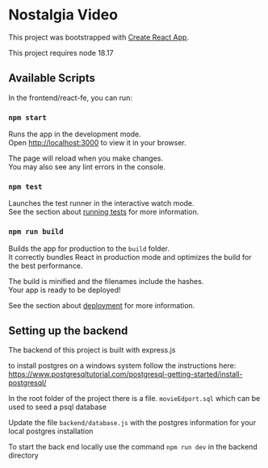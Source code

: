 # Nostalgia Video 

This project was bootstrapped with [Create React App](https://github.com/facebook/create-react-app).

This project requires node 18.17 

## Available Scripts

In the frontend/react-fe, you can run:

### `npm start`

Runs the app in the development mode.\
Open [http://localhost:3000](http://localhost:3000) to view it in your browser.

The page will reload when you make changes.\
You may also see any lint errors in the console.

### `npm test`

Launches the test runner in the interactive watch mode.\
See the section about [running tests](https://facebook.github.io/create-react-app/docs/running-tests) for more information.

### `npm run build`

Builds the app for production to the `build` folder.\
It correctly bundles React in production mode and optimizes the build for the best performance.

The build is minified and the filenames include the hashes.\
Your app is ready to be deployed!

See the section about [deployment](https://facebook.github.io/create-react-app/docs/deployment) for more information.

## Setting up the backend

The backend of this project is built with express.js

to install postgres on a windows system follow the instructions here:
https://www.postgresqltutorial.com/postgresql-getting-started/install-postgresql/

In the root folder of the project there is a file. `movieEdport.sql` which can be used to seed a psql database

Update the file `backend/database.js` with the postgres information for your local postgres installation

To start the back end locally use the command `npm run dev` in the backend directory










